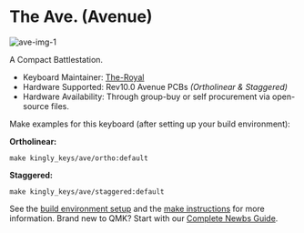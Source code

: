 # The Ave. (Avenue)

![ave-img-1](https://i.imgur.com/l5ah6uMl.png)

A Compact Battlestation.

- Keyboard Maintainer: [The-Royal](https://github.com/the-royal)
- Hardware Supported: Rev10.0 Avenue PCBs *(Ortholinear & Staggered)*
- Hardware Availability: Through group-buy or self procurement via open-source files. 

Make examples for this keyboard (after setting up your build environment):

**Ortholinear:**

    make kingly_keys/ave/ortho:default

**Staggered:**

    make kingly_keys/ave/staggered:default

See the [build environment setup](https://docs.qmk.fm/#/getting_started_build_tools) and the [make instructions](https://docs.qmk.fm/#/getting_started_make_guide) for more information. Brand new to QMK? Start with our [Complete Newbs Guide](https://docs.qmk.fm/#/newbs).
